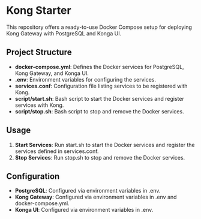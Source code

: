 # Kong Starter

This repository offers a ready-to-use Docker Compose setup for deploying Kong Gateway with PostgreSQL and Konga UI.

## Project Structure

- **docker-compose.yml**: Defines the Docker services for PostgreSQL, Kong Gateway, and Konga UI.
- **.env**: Environment variables for configuring the services.
- **services.conf**: Configuration file listing services to be registered with Kong.
- **script/start.sh**: Bash script to start the Docker services and register services with Kong.
- **script/stop.sh**: Bash script to stop and remove the Docker services.

## Usage

1. **Start Services**: Run start.sh to start the Docker services and register the services defined in services.conf.
2. **Stop Services**: Run stop.sh to stop and remove the Docker services.

## Configuration

- **PostgreSQL**: Configured via environment variables in .env.
- **Kong Gateway**: Configured via environment variables in .env and docker-compose.yml.
- **Konga UI**: Configured via environment variables in .env.

